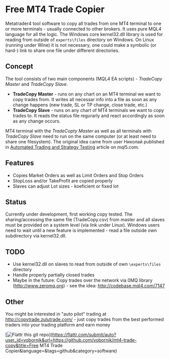 Free MT4 Trade Copier
=====================

Metatrader4 tool software to copy all trades from one MT4 terminal to one or more terminals - usually connected to other brokers. It uses pure MQL4 language for all the logic. The Windows core kernel32.dll library is used for reading from outside of `experts\files` directory on Windows. On Linux (running under Wine) it is not necessary, one could make a symbolic (or hard-) link to share one file under different directories.

Concept
-----
The tool consists of two main components (MQL4 EA scripts) - _TradeCopy Master_ and _TradeCopy Slave_.

* **TradeCopy Master** - runs on any chart on an MT4 terminal we want to copy trades from. It writes all necessar info into a file as soon as any change happens (new trade, SL or TP change, close trade, etc.)
* **TradeCopy Slave** - runs on any chart of MT4 terminals we want to copy trades to. It reads the status file regurarly and react accordingly as soon as any change occurs.

MT4 terminal with the _TradeCopty Master_ as well as all terminals with _TradeCopy Slave_ need to run on the same computer (or at least need to share one filesystem). The original idea came from user Николай published in [Automated Trading and Strategy Testing](http://www.mql5.com/en/articles/189) article on mql5.com.


Features
--------

* Copies Market Orders as well as Limit Orders and Stop Orders
* StopLoss and/or TakeProfit are copied properly
* Slaves can adjust Lot sizes - koeficient or fixed lot

Status
------
Currently under development, first working copy tested. The sharing/accessing the same file (TradeCopy.csv) from master and all slaves must be provided on a system level (via link under Linux). Windows users need to wait until a new feature is implemented - read a file outside own subdirectory via kernel32.dll.

TODO
----

* Use kernel32.dll on slaves to read from outside of own `\experts\files` directory
* Handle properly partially closed trades
* Maybe in the future: Copy trades over the network via 0MQ library (http://www.zeromq.org) - see the idea: http://codebase.mql4.com/7147

Other
-----

You might be interested in "auto pilot" trading at http://copytrade.zulutrade.com/ - just copy trades from the best performed traders into your trading platform and earn money

[![Flattr this git repo](http://api.flattr.com/button/flattr-badge-large.png)](https://flattr.com/submit/auto?user_id=vobornik&url=https://github.com/vobornik/mt4-trade-copy&title=Free MT4 Trade Copier&language=&tags=github&category=software) 
